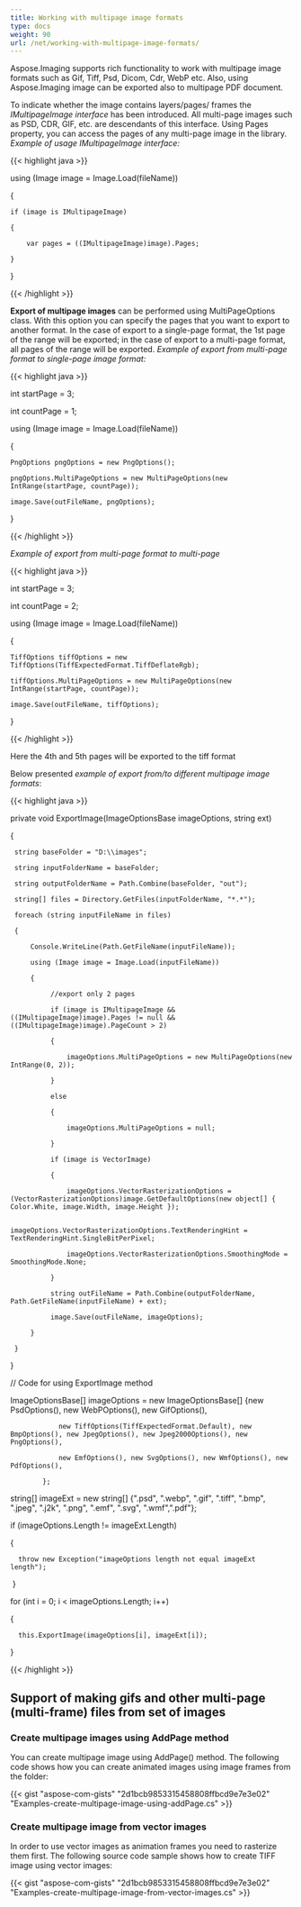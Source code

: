 ```yaml
---
title: Working with multipage image formats
type: docs
weight: 90
url: /net/working-with-multipage-image-formats/
---
```


Aspose.Imaging supports rich functionality to work with multipage image formats such as Gif, Tiff, Psd, Dicom, Cdr, WebP etc. Also, using Aspose.Imaging image can be exported also to multipage PDF document.

To indicate whether the image contains layers/pages/ frames the *IMultipageImage interface* has been introduced. All multi-page images such as PSD, CDR, GIF, etc. are descendants of this interface. Using Pages property, you can access the pages of any multi-page image in the library.
*Example of usage IMultipageImage interface:*

{{< highlight java >}}

 using (Image image = Image.Load(fileName)) 

{ 

    if (image is IMultipageImage) 

    { 

        var pages = ((IMultipageImage)image).Pages; 

    } 

} 

{{< /highlight >}}



**Export of multipage images** can be performed using MultiPageOptions class. With this option you can specify the pages that you want to export to another format. In the case of export to a single-page format, the 1st page of the range will be exported; in the case of export to a multi-page format, all pages of the range will be exported.
*Example of export from multi-page format to single-page image format:*

{{< highlight java >}}

 int startPage = 3;

int countPage = 1;

using (Image image = Image.Load(fileName))

{

    PngOptions pngOptions = new PngOptions();

    pngOptions.MultiPageOptions = new MultiPageOptions(new IntRange(startPage, countPage));

    image.Save(outFileName, pngOptions);

}

{{< /highlight >}}

*Example of export from multi-page format to multi-page*

{{< highlight java >}}

 int startPage = 3;

int countPage = 2;

using (Image image = Image.Load(fileName))

{

    TiffOptions tiffOptions = new TiffOptions(TiffExpectedFormat.TiffDeflateRgb);

    tiffOptions.MultiPageOptions = new MultiPageOptions(new IntRange(startPage, countPage));

    image.Save(outFileName, tiffOptions);

}

{{< /highlight >}}

Here the 4th and 5th pages will be exported to the tiff format

Below presented *example of export from/to different multipage image formats*:

{{< highlight java >}}

 private void ExportImage(ImageOptionsBase imageOptions, string ext)

{

     string baseFolder = "D:\\images";

     string inputFolderName = baseFolder;

     string outputFolderName = Path.Combine(baseFolder, "out");

     string[] files = Directory.GetFiles(inputFolderName, "*.*");

     foreach (string inputFileName in files)

     {

         Console.WriteLine(Path.GetFileName(inputFileName));

         using (Image image = Image.Load(inputFileName))

         {                   

              //export only 2 pages

              if (image is IMultipageImage && ((IMultipageImage)image).Pages != null && ((IMultipageImage)image).PageCount > 2)

              {

                  imageOptions.MultiPageOptions = new MultiPageOptions(new IntRange(0, 2));

              }

              else

              {

                  imageOptions.MultiPageOptions = null;

              }

              if (image is VectorImage)

              {

                  imageOptions.VectorRasterizationOptions = (VectorRasterizationOptions)image.GetDefaultOptions(new object[] { Color.White, image.Width, image.Height });

                  imageOptions.VectorRasterizationOptions.TextRenderingHint = TextRenderingHint.SingleBitPerPixel;

                  imageOptions.VectorRasterizationOptions.SmoothingMode = SmoothingMode.None;

              }

              string outFileName = Path.Combine(outputFolderName, Path.GetFileName(inputFileName) + ext);

              image.Save(outFileName, imageOptions);

         }

     }

}

 // Code for using ExportImage method

 ImageOptionsBase[] imageOptions = new ImageOptionsBase[] {new PsdOptions(),  new WebPOptions(), new GifOptions(),

                new TiffOptions(TiffExpectedFormat.Default), new BmpOptions(), new JpegOptions(), new Jpeg2000Options(), new PngOptions(),

                new EmfOptions(), new SvgOptions(), new WmfOptions(), new PdfOptions(),

            };

 string[] imageExt = new string[] {".psd", ".webp", ".gif", ".tiff", ".bmp", ".jpeg", ".j2k", ".png", ".emf", ".svg", ".wmf",".pdf"};

 if (imageOptions.Length != imageExt.Length)

 {

      throw new Exception("imageOptions length not equal imageExt length");

 }

 for (int i = 0; i < imageOptions.Length; i++)

 {

      this.ExportImage(imageOptions[i], imageExt[i]);

 }

{{< /highlight >}}

## **Support of making gifs and other multi-page (multi-frame) files from set of images**

### Create multipage images using AddPage method

You can create multipage image using AddPage() method. The following code shows how you can create animated images using image frames from the folder:

{{< gist "aspose-com-gists" "2d1bcb9853315458808ffbcd9e7e3e02" "Examples-create-multipage-image-using-addPage.cs" >}}

### Create multipage image from vector images

In order to use vector images as animation frames you need to rasterize them first. The following source code sample shows how to create TIFF image using vector images:

{{< gist "aspose-com-gists" "2d1bcb9853315458808ffbcd9e7e3e02" "Examples-create-multipage-image-from-vector-images.cs" >}}

